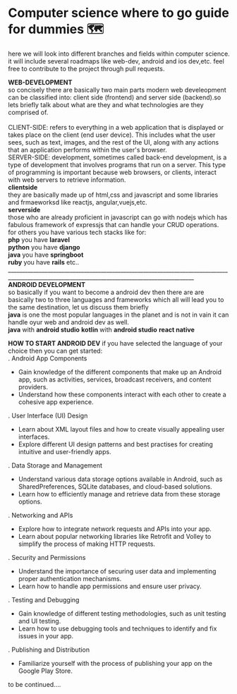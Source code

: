 # Computer science where to go guide for dummies 🗺️
here we will look into different branches and fields within computer science. it will include several roadmaps like web-dev, android and ios dev,etc.
feel free to contribute to the project through pull requests.

**WEB-DEVELOPMENT**
<br>
so concisely there are basically two main parts modern web develeopment can be classified into: client side (frontend) and server side (backend).so lets briefly talk about what are they and what technologies are they comprised of. <br> <br>
CLIENT-SIDE: refers to everything in a web application that is displayed or takes place on the client (end user device). This includes what the user sees, such as text, images, and the rest of the UI, along with any actions that an application performs within the user's browser. <br>
SERVER-SIDE: development, sometimes called back-end development, is a type of development that involves programs that run on a server. This type of programming is important because web browsers, or clients, interact with web servers to retrieve information.
<br>
**clientside**
<br>
they are basically made up of html,css and javascript and some libraries and frmaeworksd like reactjs, angular,vuejs,etc.
<br>
**serverside**
<br>
those who are already proficient in javascript can go with nodejs which has fabulous framework of expressjs that can handle your CRUD operations.<br>
for others you have various tech stacks like for:
<br>
**php** you have **laravel** <br>
**python** you have **django** <br>
**java** you have **springboot** <br>
**ruby** you have **rails** etc..
<br>________________________________________________________________________________________________________________________________________________<br>
**ANDROID DEVELOPMENT**
<br>
so basically if you want to become a android dev then there are are basically two to three languages and frameworks which all will lead you to the same destination, let us discuss them briefly<br>
**java** is one the most popular languages in the planet and is not in vain it can handle oyur web and android dev as well.<br>
**java** with **android studio**
**kotlin** with **android studio**
**react native**

**HOW TO START ANDROID DEV**
if you have selected the language of your choice then you can get started:
<br>
. Android App Components
- Gain knowledge of the different components that make up an Android app, such as activities, services, broadcast receivers, and content providers.
- Understand how these components interact with each other to create a cohesive app experience.

. User Interface (UI) Design
- Learn about XML layout files and how to create visually appealing user interfaces.
- Explore different UI design patterns and best practises for creating intuitive and user-friendly apps.

. Data Storage and Management
- Understand various data storage options available in Android, such as SharedPreferences, SQLite databases, and cloud-based solutions.
- Learn how to efficiently manage and retrieve data from these storage options.

. Networking and APIs
- Explore how to integrate network requests and APIs into your app.
- Learn about popular networking libraries like Retrofit and Volley to simplify the process of making HTTP requests.

. Security and Permissions
- Understand the importance of securing user data and implementing proper authentication mechanisms.
- Learn how to handle app permissions and ensure user privacy.

. Testing and Debugging
- Gain knowledge of different testing methodologies, such as unit testing and UI testing.
- Learn how to use debugging tools and techniques to identify and fix issues in your app.

. Publishing and Distribution
- Familiarize yourself with the process of publishing your app on the Google Play Store.

to be continued....
